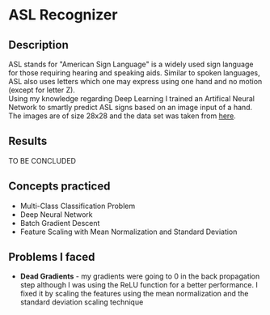 <h1>ASL Recognizer</h1>
<h2>Description</h2>
<p>
  ASL stands for "American Sign Language" is a widely used sign language for those requiring hearing and speaking aids. Similar to spoken languages, ASL also uses letters which one may express using one hand and no motion (except for letter Z).
  <br>
  Using my knowledge regarding Deep Learning I trained an Artifical Neural Network to smartly predict ASL signs based on an image input of a hand. The images are of size 28x28 and the data set was taken from <a href="https://www.kaggle.com/datamunge/sign-language-mnist">here</a>.
</p>
<h2>Results</h2>
<p>
  TO BE CONCLUDED
</p>
<h2>Concepts practiced</h2>
<ul>
  <li>Multi-Class Classification Problem</li>
  <li>Deep Neural Network</li>
  <li>Batch Gradient Descent</li>
  <li>Feature Scaling with Mean Normalization and Standard Deviation</li>
</ul>

<h2>Problems I faced</h2>
<ul>
    <li><strong>Dead Gradients</strong> - my gradients were going to 0 in the back propagation step although I was using the ReLU function for a better 
    performance. I fixed it by scaling the features using the mean normalization and the standard deviation scaling 
    technique</li>
</ul>